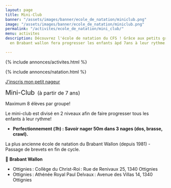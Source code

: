 ```yaml
---
layout: page
title: Mini-Club
banner: "/assets/images/banner/ecole_de_natation/miniclub.png"
image: "/assets/images/banner/ecole_de_natation/miniclub.png"
permalink: "/activites/ecole_de_natation/mini_club/"
menu: activites
description: Découvrez l'école de natation du CFS ! Grâce aux petits groupes, le mini-club
  en Brabant wallon fera progresser les enfants àpd 7ans à leur rythme.

---
```

{% include annonces/activites.html %}

{% include annonces/natation.html %}

<div class="d-flex justify-content-center mb-3">
<a href="https://www12.iclub.be/myiclub3_CFS_register.asp?ClubID=559&LG=FR&Categorie=5" class="btn btn-info-filled" target="_blank">J'inscris mon petit nageur</a>
</div>

<span style="font-size:20px">Mini-Club</span> <span style="font-size:16px"> (à partir de 7 ans)</span>

Maximum 8 élèves par groupe!

Le mini-club est divisé en 2 niveaux afin de faire progresser tous les enfants à leur rythme!

* **Perfectionnement (_1h_) : Savoir nager 50m dans 3 nages (dos, brasse, crawl).**

La plus ancienne école de natation du Brabant Wallon (depuis 1981) - Passage de brevets en fin de cycle.

📍 **Brabant Wallon**  
* Ottignies : Collège du Christ-Roi : Rue de Renivaux 25, 1340 Ottignies 
* Ottignies : Athénée Royal Paul Delvaux : Avenue des Villas 14, 1340 Ottignies 